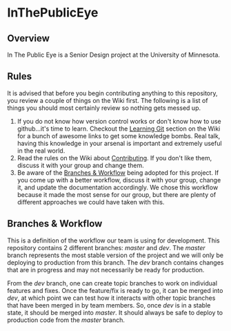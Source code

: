 # InThePublicEye

## Overview
In The Public Eye is a Senior Design project at the University of Minnesota.

## Rules
It is advised that before you begin contributing anything to this repository, you review a couple of things on the Wiki first. The following is a list of things you should most certainly review so nothing gets messed up.
1. If you do not know how version control works or don't know how to use github...it's time to learn. Checkout the [Learning Git](https://github.umn.edu/willow/Public-Eye/wiki/References#learning-git) section on the Wiki for a bunch of awesome links to get some knowledge bombs. Real talk, having this knowledge in your arsenal is important and extremely useful in the real world.
2. Read the rules on the Wiki about [Contributing](https://github.umn.edu/willow/Public-Eye/wiki/Contributing). If you don't like them, discuss it with your group and change them. 
3. Be aware of the [Branches & Workflow](https://github.umn.edu/willow/Public-Eye/tree/dev#branches--workflow) being adopted for this project. If you come up with a better workflow, discuss it with your group, change it, and update the documentation accordingly. We chose this workflow because it made the most sense for our group, but there are plenty of different approaches we could have taken with this.

## Branches & Workflow
This is a definition of the workflow our team is using for development. This repository contains 2 different branches: _master_ and _dev_. The _master_ branch represents the most stable version of the project and we will only be deploying to production from this branch. The _dev_ branch contains changes that are in progress and may not necessarily be ready for production.

From the _dev_ branch, one can create topic branches to work on individual features and fixes. Once the feature/fix is ready to go, it can be merged into _dev_, at which point we can test how it interacts with other topic branches that have been merged in by team members. So, once _dev_ is in a stable state, it should be merged into _master_. It should always be safe to deploy to production code from the _master_ branch.
